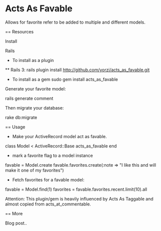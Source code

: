 Acts As Favable
=================

Allows for favorite refer to be added to multiple and different models.

== Resources

Install

  Rails

   * To install as a plugin

   ** Rails 3:
    rails plugin install http://github.com/yorzi/acts_as_favable.git
   

   * To install as a gem
   sudo gem install acts_as_favable
   
 
 Generate your favorite model:
 
 rails generate comment
 
 Then migrate your database:
 
 rake db:migrate

== Usage
 * Make your ActiveRecord model act as favable.
 
 class Model < ActiveRecord::Base
 	acts_as_favable
 end
 
 * mark a favorite flag to a model instance
 
 favable = Model.create
 favable.favorites.create(:note => "I like this and will make it one of my favorites")

 * Fetch favorites for a favable model:
 
 favable = Model.find(1)
 favorites = favable.favorites.recent.limit(10).all

Attention: This plugin/gem is heavily influenced by Acts As Taggable and almost copied from acts_at_commentable.

== More

Blog post..
